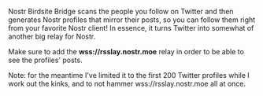 Nostr Birdsite Bridge scans the people you follow on Twitter and then generates Nostr profiles that mirror their posts, so you can follow them right from your favorite Nostr client! In essence, it turns Twitter into somewhat of another big relay for Nostr.

Make sure to add the **wss://rsslay.nostr.moe** relay in order to be able to see the profiles' posts.

Note: for the meantime I've limited it to the first 200 Twitter profiles while I work out the kinks, and to not hammer wss://rsslay.nostr.moe all at once. 
